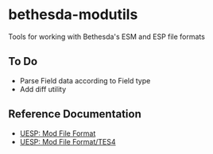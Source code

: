 # bethesda-modutils

Tools for working with Bethesda's ESM and ESP file formats

## To Do

- Parse Field data according to Field type
- Add diff utility

## Reference Documentation

- [UESP: Mod File Format](https://en.uesp.net/wiki/Skyrim_Mod:Mod_File_Format)
- [UESP: Mod File Format/TES4](https://en.uesp.net/wiki/Skyrim_Mod:Mod_File_Format/TES4)
